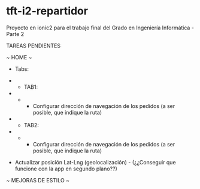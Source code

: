 # tft-i2-repartidor
Proyecto en ionic2 para el trabajo final del Grado en Ingeniería Informática - Parte 2

TAREAS PENDIENTES

~ HOME ~
- Tabs:
- * TAB1:
- * - Configurar dirección de navegación de los pedidos (a ser posible, que indique la ruta)
- * TAB2:
- * - Configurar dirección de navegación de los pedidos (a ser posible, que indique la ruta)

- Actualizar posición Lat-Lng (geolocalización) - (¿¿Conseguir que funcione con la app en segundo plano??)


~ MEJORAS DE ESTILO ~